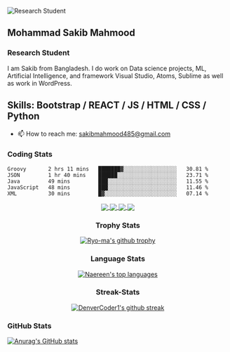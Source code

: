 ![Research Student ](https://resources.github.com/assets/img/webcasts/github-standard-banner.png)

## Mohammad Sakib Mahmood
### Research Student 

I am Sakib from Bangladesh. I do work on Data science projects, ML, Artificial Intelligence, and framework Visual Studio, Atoms, Sublime as well as work in WordPress.

## Skills: Bootstrap / REACT / JS / HTML / CSS / Python

- 📫 How to reach me: sakibmahmood485@gmail.com 

### Coding Stats
<!--START_SECTION:waka-->
```text
Groovy       2 hrs 11 mins   ███████▓░░░░░░░░░░░░░░░░░   30.81 % 
JSON         1 hr 40 mins    ██████░░░░░░░░░░░░░░░░░░░   23.71 % 
Java         49 mins         ███░░░░░░░░░░░░░░░░░░░░░░   11.55 % 
JavaScript   48 mins         ███░░░░░░░░░░░░░░░░░░░░░░   11.46 % 
XML          30 mins         █▓░░░░░░░░░░░░░░░░░░░░░░░   07.14 % 
```
<!--END_SECTION:waka-->

</div>

<div align="center">
  
<a href="https://github.com/sakibb019/Using-Databases-with-Python">
  <img align="center" src="https://github-readme-stats.vercel.app/api/pin/?username=sakibb019&repo=Using-Databases-with-Python&theme=dark" />
</a>
<a href="https://github.com/sakibb019/symfony">
 <img align="center" src="https://github-readme-stats.vercel.app/api/pin/?username=sakibb019&repo=symfony&theme=dark" />
</a>
<a href="https://github.com/sakibb019/UI-project">
 <img align="center" src="https://github-readme-stats.vercel.app/api/pin/?username=sakibb019&repo=UI-project&theme=dark" />
</a>
<a href="https://github.com/sakibb019/Birthday-Analysis">
 <img align="center" src="https://github-readme-stats.vercel.app/api/pin/?username=sakibb019&repo=Birthday-Analysis&theme=dark" />
</a>

### Trophy Stats
[![Ryo-ma's github trophy](https://github-profile-trophy.vercel.app/?username=sakibb019&row=1)](https://github.com/ryo-ma/github-profile-trophy)

### Language Stats
[![Naereen's top languages](https://github-readme-stats.vercel.app/api/top-langs/?username=sakibb019&theme=blue-green)](https://github.com/anuraghazra/github-readme-stats)

### Streak-Stats
[![DenverCoder1's github streak](https://github-readme-streak-stats.herokuapp.com/?user=sakibb019&theme=blue-green)](https://github.com/DenverCoder1/github-readme-streak-stats)


</div>



### GitHub Stats

[![Anurag's GitHub stats](https://github-readme-stats.vercel.app/api?username=sakibb019)](https://github.com/anuraghazra/github-readme-stats)

